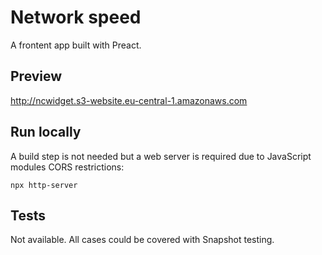 # Network speed

A frontent app built with Preact.

## Preview

http://ncwidget.s3-website.eu-central-1.amazonaws.com

## Run locally

A build step is not needed but a web server is required due to JavaScript modules CORS restrictions:

`npx http-server`

## Tests

Not available. All cases could be covered with Snapshot testing.
